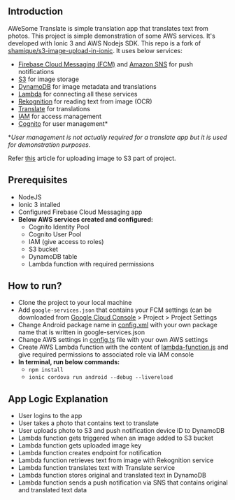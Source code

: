 ## Introduction
AWeSome Translate is simple translation app that translates text from photos. This project is simple demonstration of some AWS services. It's developed with Ionic 3 and AWS Nodejs SDK. This repo is a fork of [shamique/s3-image-upload-in-ionic]. It uses below services:

  - [Firebase Cloud Messaging (FCM)][fcm] and [Amazon SNS][sns] for push notifications
  - [S3] for image storage
  - [DynamoDB] for image metadata and translations
  - [Lambda] for connecting all these services
  - [Rekognition] for reading text from image (OCR)
  - [Translate] for translations
  - [IAM] for access management
  - [Cognito] for user management*

**User management is not actually required for a translate app but it is used for demonstration purposes.*

Refer [this][s3-upload-article] article for uploading image to S3 part of project.

## Prerequisites
  - NodeJS
  - Ionic 3 intalled
  - Configured Firebase Cloud Messaging app 
  - **Below AWS services created and configured:**
    + Cognito Identity Pool
    + Cognito User Pool
    + IAM (give access to roles)
    + S3 bucket
    + DynamoDB table
    + Lambda function with required permissions

## How to run?
  - Clone the project to your local machine
  - Add ``google-services.json`` that contains your FCM settings (can be downloaded from [Google Cloud Console](https://console.firebase.google.com/u/0/) > Project > Project Settings
  - Change Android package name in [config.xml](config.xml) with your own package name that is written in google-services.json
  - Change AWS settings in [config.ts](src/config/config.ts) file with your own AWS settings
  - Create AWS Lambda function with the content of [lambda-function.js](lambda-function.js) and give required permissions to associated role via IAM console
  - **In terminal, run below commands:**
    + ``npm install``
    + ``ionic cordova run android --debug --livereload``

## App Logic Explanation
  - User logins to the app
  - User takes a photo that contains text to translate
  - User uploads photo to S3 and push notification device ID to DynamoDB
  - Lambda function gets triggered when an image added to S3 bucket
  - Lambda function gets uploaded image key
  - Lambda function creates endpoint for notification
  - Lambda function retrieves text from image with Rekognition service
  - Lambda function translates text with Translate service
  - Lambda function stores original and translated text in DynamoDB
  - Lambda function sends a push notification via SNS that contains original and translated text data
  
[fcm]:https://firebase.google.com/products/cloud-messaging/
[sns]:https://aws.amazon.com/sns/
[s3]:https://aws.amazon.com/s3/
[dynamodb]:https://aws.amazon.com/dynamodb/
[lambda]:https://aws.amazon.com/lambda/
[rekognition]:https://aws.amazon.com/rekognition/
[translate]:https://aws.amazon.com/translate/
[iam]:https://aws.amazon.com/iam/
[cognito]:https://aws.amazon.com/cognito/
[shamique/s3-image-upload-in-ionic]:https://github.com/shamique/s3-image-upload-in-ionic
[s3-upload-article]:https://medium.com/@shamique/upload-an-image-to-s3-bucket-in-ionic-app-5dc96b772d48
